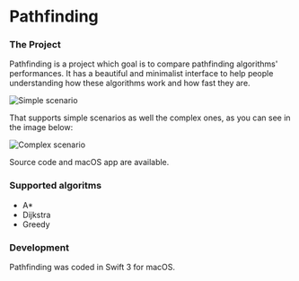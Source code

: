 # Pathfinding
### The Project

Pathfinding is a project which goal is to compare pathfinding algorithms' performances. It has a beautiful and minimalist interface to help people understanding how these algorithms work and how fast they are.

![Simple scenario](https://raw.github.com/adilsontavares/pathfinding/screenshots/simple.png)

That supports simple scenarios as well the complex ones, as you can see in the image below:

![Complex scenario](https://raw.github.com/adilsontavares/pathfinding/screenshots/complex.png)

Source code and macOS app are available.

### Supported algoritms

* A*
* Dijkstra
* Greedy

### Development

Pathfinding was coded in Swift 3 for macOS.